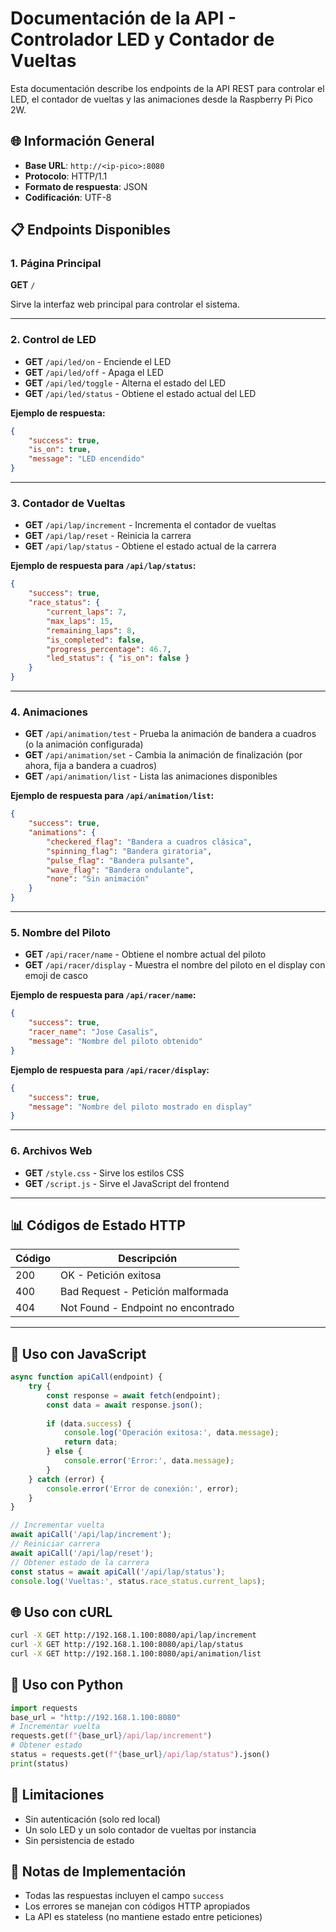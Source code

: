 # Documentación de la API - Controlador LED y Contador de Vueltas

Esta documentación describe los endpoints de la API REST para controlar el LED, el contador de vueltas y las animaciones desde la Raspberry Pi Pico 2W.

## 🌐 Información General

- **Base URL**: `http://<ip-pico>:8080`
- **Protocolo**: HTTP/1.1
- **Formato de respuesta**: JSON
- **Codificación**: UTF-8

## 📋 Endpoints Disponibles

### 1. Página Principal
**GET** `/`

Sirve la interfaz web principal para controlar el sistema.

---

### 2. Control de LED

- **GET** `/api/led/on` - Enciende el LED
- **GET** `/api/led/off` - Apaga el LED
- **GET** `/api/led/toggle` - Alterna el estado del LED
- **GET** `/api/led/status` - Obtiene el estado actual del LED

**Ejemplo de respuesta:**
```json
{
    "success": true,
    "is_on": true,
    "message": "LED encendido"
}
```

---

### 3. Contador de Vueltas

- **GET** `/api/lap/increment` - Incrementa el contador de vueltas
- **GET** `/api/lap/reset` - Reinicia la carrera
- **GET** `/api/lap/status` - Obtiene el estado actual de la carrera

**Ejemplo de respuesta para `/api/lap/status`:**
```json
{
    "success": true,
    "race_status": {
        "current_laps": 7,
        "max_laps": 15,
        "remaining_laps": 8,
        "is_completed": false,
        "progress_percentage": 46.7,
        "led_status": { "is_on": false }
    }
}
```

---

### 4. Animaciones

- **GET** `/api/animation/test` - Prueba la animación de bandera a cuadros (o la animación configurada)
- **GET** `/api/animation/set` - Cambia la animación de finalización (por ahora, fija a bandera a cuadros)
- **GET** `/api/animation/list` - Lista las animaciones disponibles

**Ejemplo de respuesta para `/api/animation/list`:**
```json
{
    "success": true,
    "animations": {
        "checkered_flag": "Bandera a cuadros clásica",
        "spinning_flag": "Bandera giratoria",
        "pulse_flag": "Bandera pulsante",
        "wave_flag": "Bandera ondulante",
        "none": "Sin animación"
    }
}
```

---

### 5. Nombre del Piloto

- **GET** `/api/racer/name` - Obtiene el nombre actual del piloto
- **GET** `/api/racer/display` - Muestra el nombre del piloto en el display con emoji de casco

**Ejemplo de respuesta para `/api/racer/name`:**
```json
{
    "success": true,
    "racer_name": "Jose Casalis",
    "message": "Nombre del piloto obtenido"
}
```

**Ejemplo de respuesta para `/api/racer/display`:**
```json
{
    "success": true,
    "message": "Nombre del piloto mostrado en display"
}
```

---

### 6. Archivos Web

- **GET** `/style.css` - Sirve los estilos CSS
- **GET** `/script.js` - Sirve el JavaScript del frontend

---

## 📊 Códigos de Estado HTTP

| Código | Descripción |
|--------|-------------|
| 200 | OK - Petición exitosa |
| 400 | Bad Request - Petición malformada |
| 404 | Not Found - Endpoint no encontrado |

---

## 🔧 Uso con JavaScript

```javascript
async function apiCall(endpoint) {
    try {
        const response = await fetch(endpoint);
        const data = await response.json();
        
        if (data.success) {
            console.log('Operación exitosa:', data.message);
            return data;
        } else {
            console.error('Error:', data.message);
        }
    } catch (error) {
        console.error('Error de conexión:', error);
    }
}

// Incrementar vuelta
await apiCall('/api/lap/increment');
// Reiniciar carrera
await apiCall('/api/lap/reset');
// Obtener estado de la carrera
const status = await apiCall('/api/lap/status');
console.log('Vueltas:', status.race_status.current_laps);
```

## 🌐 Uso con cURL

```bash
curl -X GET http://192.168.1.100:8080/api/lap/increment
curl -X GET http://192.168.1.100:8080/api/lap/status
curl -X GET http://192.168.1.100:8080/api/animation/list
```

## 🔄 Uso con Python

```python
import requests
base_url = "http://192.168.1.100:8080"
# Incrementar vuelta
requests.get(f"{base_url}/api/lap/increment")
# Obtener estado
status = requests.get(f"{base_url}/api/lap/status").json()
print(status)
```

## 🚀 Limitaciones
- Sin autenticación (solo red local)
- Un solo LED y un solo contador de vueltas por instancia
- Sin persistencia de estado

## 📝 Notas de Implementación
- Todas las respuestas incluyen el campo `success`
- Los errores se manejan con códigos HTTP apropiados
- La API es stateless (no mantiene estado entre peticiones) 